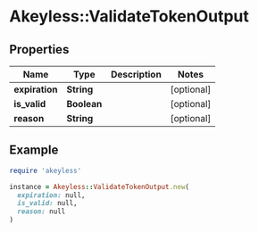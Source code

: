 # Akeyless::ValidateTokenOutput

## Properties

| Name | Type | Description | Notes |
| ---- | ---- | ----------- | ----- |
| **expiration** | **String** |  | [optional] |
| **is_valid** | **Boolean** |  | [optional] |
| **reason** | **String** |  | [optional] |

## Example

```ruby
require 'akeyless'

instance = Akeyless::ValidateTokenOutput.new(
  expiration: null,
  is_valid: null,
  reason: null
)
```

